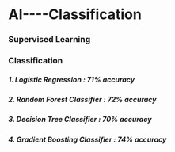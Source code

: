 # AI----Classification

### Supervised Learning ###
### Classification ###
##### 1. Logistic Regression           : 71% accuracy #####
##### 2. Random Forest Classifier      : 72% accuracy #####
##### 3. Decision Tree Classifier      : 70% accuracy #####
##### 4. Gradient Boosting Classifier  : 74% accuracy #####
